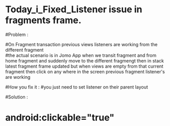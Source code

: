 # Today_i_Fixed_Listener issue in fragments frame. 

#Problem : 

#On Fragment transaction previous views listeners are working from the different fragment  
#the actual scenario is in Jomo App when we transit fragment and from home fragment and suddenly move to the different fragmengt then in stack latest fragment frame updated but when views are empty from that current fragment then click on any where in the screen previous fragment listener's are working


#How you fix it :
#you just need to set listener on their parent layout 

#Solution :

# android:clickable="true"